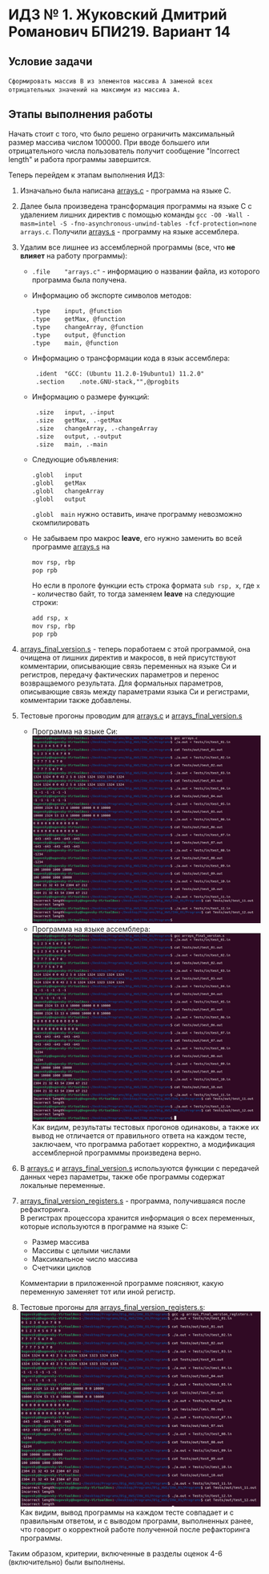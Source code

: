 # ИДЗ № 1. Жуковский Дмитрий Романович БПИ219. Вариант 14
## Условие задачи
`Сформировать массив B из элементов массива A заменой всех
отрицательных значений на максимум из массива A.`
## Этапы выполнения работы
Начать стоит с того, что было решено ограничить максимальный размер массива числом 100000. При вводе большего или отрицательного числа пользователь получит сообщение "Incorrect length" и работа программы завершится.

Теперь перейдем к этапам выполнения ИДЗ:
1. Изначально была написана [arrays.c](https://github.com/bugovsky/CSA_IHW_01/blob/main/Programs/arrays.c) - программа на языке C.
2. Далее была произведена трансформация программы на языке C с удалением лишних директив с помощью команды `gcc -O0 -Wall -masm=intel -S -fno-asynchronous-unwind-tables -fcf-protection=none arrays.c`. Получили [arrays.s](https://github.com/bugovsky/CSA_IHW_01/blob/main/Programs/arrays.s) - программу на языке ассемблера.
3. Удалим все лишнее из ассемблерной программы (все, что **не влияет** на работу программы):
    - `.file	"arrays.c"` - информацию о названии файла, из которого программа была получена.
    - Информацию об экспорте символов методов:
    
       ```
       .type	input, @function  
       .type	getMax, @function  
       .type	changeArray, @function  
       .type	output, @function  
       .type	main, @function
       ```
     - Информацию о трансформации кода в язык ассемблера:
     
       ```
      	.ident	"GCC: (Ubuntu 11.2.0-19ubuntu1) 11.2.0"
        .section	.note.GNU-stack,"",@progbits
       ```
     - Информацию о размере функций:
       ```
        .size	input, .-input
        .size	getMax, .-getMax
        .size	changeArray, .-changeArray
        .size	output, .-output
        .size	main, .-main
       ```
     - Следующие объявления:
       ```
       .globl	input
       .globl	getMax
       .globl	changeArray
       .globl	output
       ```
       `.globl	main` нужно оставить, иначе программу невозможно скомпилировать
     - Не забываем про макрос **leave**, его нужно заменить во всей программе [arrays.s](https://github.com/bugovsky/CSA_IHW_01/blob/main/Programs/arrays.s) на
        ```
        mov rsp, rbp
        pop rpb
        ```
        Но если в прологе функции есть строка формата `sub rsp, x`, где `x` - количество байт, то тогда заменяем **leave** на следующие строки:
        ```
        add rsp, x
        mov rsp, rbp
        pop rpb
        ```
4. [arrays_final_version.s](https://github.com/bugovsky/CSA_IHW_01/blob/main/Programs/arrays_final_version.s) - теперь поработаем с этой программой, она очищена от лишних директив и макросов, в ней присутствуют комментарии, описывающие связь переменных на языке Си и регистров, передачу фактических параметров и перенос возвращаемого результата. Для формальных параметров, описывающие связь между параметрами языка Си и регистрами, комментарии также добавлены.
5. Тестовые прогоны проводим для [arrays.c](https://github.com/bugovsky/CSA_IHW_01/blob/main/Programs/arrays.c) и [arrays_final_version.s](https://github.com/bugovsky/CSA_IHW_01/blob/main/Programs/arrays_final_version.s)
    - Программа на языке Си:
    ![](https://github.com/bugovsky/CSA_IHW_01/blob/main/Pictures/c_program_tests.png)
    - Программа на языке ассемблера:
    ![](https://github.com/bugovsky/CSA_IHW_01/blob/main/Pictures/asm_cleaned_program_tests.png)
    Как видим, результаты тестовых прогонов одинаковы, а также их вывод не отличается от правильного ответа на каждом тесте, заключаем, что программа работает корректно, а модификация ассемблерной программмы произведена верно.
6. В [arrays.c](https://github.com/bugovsky/CSA_IHW_01/blob/main/Programs/arrays.c) и [arrays_final_version.s](https://github.com/bugovsky/CSA_IHW_01/blob/main/Programs/arrays_final_version.s) используются функции с передачей данных
через параметры, также обе программы содержат локальные переменные.
7. [arrays_final_version_registers.s](https://github.com/bugovsky/CSA_IHW_01/blob/main/Programs/arrays_final_version_registers.s) - программа, получившаяся после рефакторинга.  
  В регистрах процессора хранится информация о всех переменных, которые используются в программе на языке C:
    - Размер массива
    - Массивы с целыми числами
    - Максимальное число массива
    - Счетчики циклов
    
    Комментарии в приложенной программе поясняют, какую переменную заменяет тот или иной регистр.
8. Тестовые прогоны для [arrays_final_version_registers.s](https://github.com/bugovsky/CSA_IHW_01/blob/main/Programs/arrays_final_version_registers.s):
  ![](https://github.com/bugovsky/CSA_IHW_01/blob/main/Pictures/asm_cleaned_registers_tests.png)
  Как видим, вывод программы на каждом тесте совпадает и с правильным ответом, и с выводом программ, выполненных ранее, что говорит о корректной работе полученной после рефакторинга программы.
  
  Таким образом, критерии, включенные в разделы оценок 4-6 (включительно) были выполнены.
